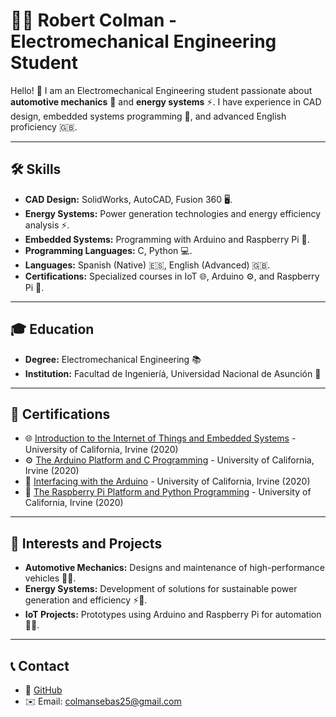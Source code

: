 # 👨‍🔧 Robert Colman - Electromechanical Engineering Student

Hello! 👋 I am an Electromechanical Engineering student passionate about **automotive mechanics** 🚗 and **energy systems** ⚡. I have experience in CAD design, embedded systems programming 🤖, and advanced English proficiency 🇬🇧.

---

## 🛠️ Skills
- **CAD Design:** SolidWorks, AutoCAD, Fusion 360 🖥️.
- **Energy Systems:** Power generation technologies and energy efficiency analysis ⚡.
- **Embedded Systems:** Programming with Arduino and Raspberry Pi 🔌.
- **Programming Languages:** C, Python 💻.
- **Languages:** Spanish (Native) 🇪🇸, English (Advanced) 🇬🇧.
- **Certifications:** Specialized courses in IoT 🌐, Arduino ⚙️, and Raspberry Pi 🥧.

---

## 🎓 Education
- **Degree:** Electromechanical Engineering 📚
- **Institution:** Facultad de Ingenieríá, Universidad Nacional de Asunción 🏫

---

## 📜 Certifications
- 🌐 [Introduction to the Internet of Things and Embedded Systems](https://coursera.org/verify/PPFHB9TU8998) - University of California, Irvine (2020)
- ⚙️ [The Arduino Platform and C Programming](https://coursera.org/verify/3LZP7E8BJALL) - University of California, Irvine (2020)
- 🔌 [Interfacing with the Arduino](https://coursera.org/verify/662GVGJ35GLX) - University of California, Irvine (2020)
- 🥧 [The Raspberry Pi Platform and Python Programming](https://coursera.org/verify/82J9L5EWGAWU) - University of California, Irvine (2020)

---

## 🌟 Interests and Projects
- **Automotive Mechanics:** Designs and maintenance of high-performance vehicles 🚗🔧.
- **Energy Systems:** Development of solutions for sustainable power generation and efficiency ⚡🌱.
- **IoT Projects:** Prototypes using Arduino and Raspberry Pi for automation 🤖🌐.

---

## 📞 Contact
- 📂 [GitHub](https://github.com/sebass25)
- ✉️ Email: colmansebas25@gmail.com

